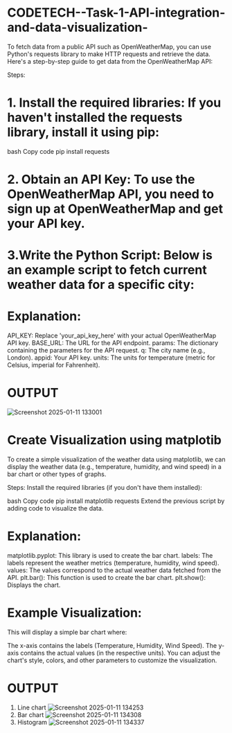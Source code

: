 # CODETECH--Task-1-API-integration-and-data-visualization-
To fetch data from a public API such as OpenWeatherMap, you can use Python's requests library to make HTTP requests and retrieve the data. Here's a step-by-step guide to get data from the OpenWeatherMap API:

Steps:
# 1. Install the required libraries: If you haven't installed the requests library, install it using pip:

bash
Copy code
pip install requests

# 2. Obtain an API Key: To use the OpenWeatherMap API, you need to sign up at OpenWeatherMap and get your API key.

# 3.Write the Python Script: Below is an example script to fetch current weather data for a specific city:

# Explanation:
API_KEY: Replace 'your_api_key_here' with your actual OpenWeatherMap API key.
BASE_URL: The URL for the API endpoint.
params: The dictionary containing the parameters for the API request.
q: The city name (e.g., London).
appid: Your API key.
units: The units for temperature (metric for Celsius, imperial for Fahrenheit).

# OUTPUT
![Screenshot 2025-01-11 133001](https://github.com/user-attachments/assets/334a34a2-adc9-4565-8d61-089d747b0eb2)

# Create Visualization using matplotib
To create a simple visualization of the weather data using matplotlib, we can display the weather data (e.g., temperature, humidity, and wind speed) in a bar chart or other types of graphs.

Steps:
Install the required libraries (if you don't have them installed):

bash
Copy code
pip install matplotlib requests
Extend the previous script by adding code to visualize the data.

# Explanation:
matplotlib.pyplot: This library is used to create the bar chart.
labels: The labels represent the weather metrics (temperature, humidity, wind speed).
values: The values correspond to the actual weather data fetched from the API.
plt.bar(): This function is used to create the bar chart.
plt.show(): Displays the chart.

# Example Visualization:
This will display a simple bar chart where:

The x-axis contains the labels (Temperature, Humidity, Wind Speed).
The y-axis contains the actual values (in the respective units).
You can adjust the chart's style, colors, and other parameters to customize the visualization.

# OUTPUT
1. Line chart
     ![Screenshot 2025-01-11 134253](https://github.com/user-attachments/assets/9fab1b34-9dc6-4e36-ba02-7931b5992690)
2. Bar chart
     ![Screenshot 2025-01-11 134308](https://github.com/user-attachments/assets/19c5da1b-fc01-468c-a919-572c7c7a72ba)
3. Histogram
     ![Screenshot 2025-01-11 134337](https://github.com/user-attachments/assets/a8734e47-7902-415b-8791-7e98fd45949f)







